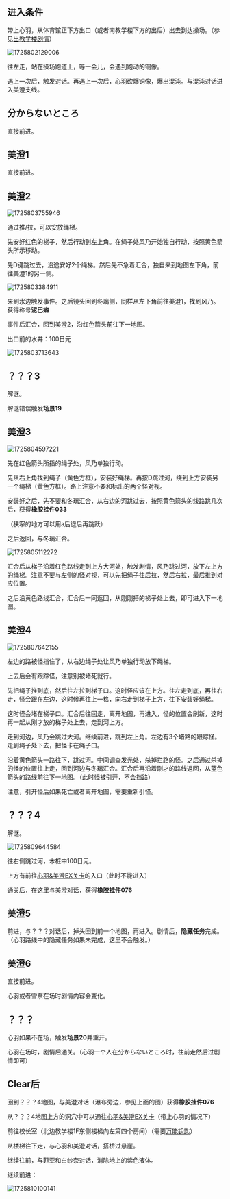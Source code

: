 ## 进入条件

带上心羽，从体育馆正下方出口（或者南教学楼下方的出后）出去到达操场。（参见[出教学楼剧情](06出教学楼剧情.md)）

![1725802129006](image/11美澄/1725802129006.png)

往左走，站在操场跑道上，等一会儿，会遇到跑动的铜像。

遇上一次后，触发对话。再遇上一次后，心羽砍爆铜像，爆出混沌。与混沌对话进入美澄支线。

## 分からないところ

直接前进。

## 美澄1

直接前进。

## 美澄2

![1725803755946](image/11美澄/1725803755946.png)

通过推/拉，可以安放绳梯。

先安好红色的梯子，然后行动到左上角。在绳子处风乃开始独自行动，按照黄色箭头所示移动。

先D键跳过去，沿途安好2个绳梯。然后先不急着汇合，独自来到地图左下角，前往美澄1的另一侧。

![1725803384911](image/11美澄/1725803384911.png)

来到水边触发事件。之后镜头回到冬璃侧，同样从左下角前往美澄1，找到风乃。获得称号**泥巴癖**

事件后汇合，回到美澄2，沿红色箭头前往下一地图。

出口前的水井：100日元

![1725803713643](image/11美澄/1725803713643.png)

## ？？？3

解谜。

解谜错误触发**场景19**

## 美澄3

![1725804597221](image/11美澄/1725804597221.png)

先在红色箭头所指的绳子处，风乃单独行动。

先从右上角找到绳子（黄色方框），安装好绳梯。再按D跳过河，绕到上方安装另一个绳梯（黄色方框）。路上注意不要和标出的两个怪对视。

安装好之后，先不要和冬璃汇合，从右边的河跳过去，按照黄色箭头的线路跳几次后，获得**橡胶挂件033**

（狭窄的地方可以用a后退后再跳跃）

之后返回，与冬璃汇合。

![1725805112272](image/11美澄/1725805112272.png)

汇合后从梯子沿着红色路线走到上方大河处，触发剧情，风乃跳过河，放下左上方的绳梯。注意不要与左侧的怪对视，可以先把绳子往后拉，然后右拉，最后推到对应位置。

之后沿黄色路线汇合，汇合后一同返回，从刚刚搭的梯子处上去，即可进入下一地图。

## 美澄4

![1725807642155](image/11美澄/1725807642155.png)

左边的路被怪挡住了，从右边绳子处让风乃单独行动放下绳梯。

上去后会有跟踪怪，注意别被堵死就行。

先把绳子推到底，然后往左拉到梯子口。这时怪应该在上方。往左走到底，再往右走，怪会跟在左边，这时候再往上一格，向右走到梯子上方，往下安装好绳梯。

这时怪会堵在梯子口。汇合后往回走，离开地图，再进入，怪的位置会刷新，这时再一起从刚才放的梯子处上去，走到河上方。

走到河边，风乃会跳过大河。继续前进，跳到左上角。左边有3个堵路的跟踪怪。走到绳子处下去，把怪卡在绳子口。

沿着黄色箭头一路往下，跳过河。中间调查发光处，杀掉拦路的怪。之后通过杀掉的怪的位置往上走，回到河边与冬璃汇合。汇合后再沿着刚才的路线返回，从蓝色箭头的路线前往下一地图。（此时怪被引开，不会挡路）

注意，引开怪后如果死亡或者离开地图，需要重新引怪。

## ？？？4

解谜。

![1725809644584](image/11美澄/1725809644584.png)

往右侧跳过河，木桩中100日元。

上方有前往[心羽&amp;美澄EX关卡](12心羽&美澄EX.md)的入口（此时不能进入）

通关后，在这里与美澄对话，获得**橡胶挂件076**

## 美澄5

前进，与？？？对话后，掉头回到前一个地图，再进入。剧情后，**隐藏任务**完成。（心羽路线中的隐藏任务如果未完成，这里不会触发。）

## 美澄6

直接前进。

心羽或者雪奈在场时剧情内容会变化。

## ？？？

心羽如果不在场，触发**场景20**并重开。

心羽在场时，剧情后通关。（心羽一个人在分からないところ时，往前走然后过剧情即可）

## Clear后

回到？？？4地图，与美澄对话（瀑布旁边，参见上面的图）获得**橡胶挂件076**

从？？？4地图上方的洞穴中可以通往[心羽&amp;美澄EX关卡](12心羽&美澄EX.md)（带上心羽的情况下）

前往校长室（北边教学楼1F东侧楼梯向左第四个房间）（需要[万能钥匙](04雪奈.md)）

从楼梯往下走，与心羽和美澄对话，搭桥过悬崖。

继续往前，与菲亚和白纱奈对话，消除地上的紫色液体。

继续前进：

![1725810100141](image/11美澄/1725810100141.png)
